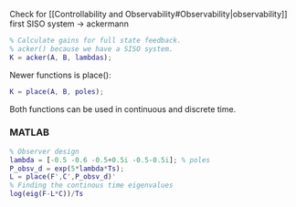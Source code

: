 Check for [[Controllability and Observability#Observability|observability]] first
SISO system -> ackermann
``` MATLAB
% Calculate gains for full state feedback.
% acker() because we have a SISO system.
K = acker(A, B, lambdas);
```
Newer functions is place():
``` MATLAB
K = place(A, B, poles);
```
Both functions can be used in continuous and discrete time.
### MATLAB
``` matlab
% Observer design
lambda = [-0.5 -0.6 -0.5+0.5i -0.5-0.5i]; % poles
P_obsv_d = exp(5*lambda*Ts);
L = place(F',C',P_obsv_d)'
% Finding the continous time eigenvalues
log(eig(F-L*C))/Ts
```